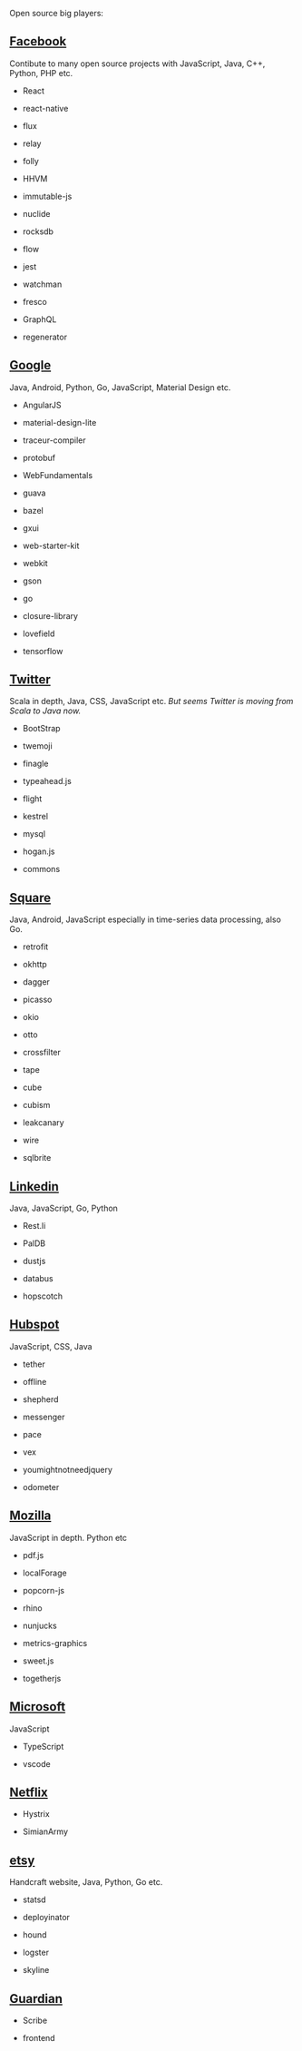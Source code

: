 Open source big players:

## [Facebook](https://github.com/facebook)

Contibute to many open source projects with JavaScript, Java, C++, Python, PHP etc.

* React

* react-native

* flux

* relay

* folly

* HHVM

* immutable-js

* nuclide

* rocksdb

* flow

* jest

* watchman

* fresco

* GraphQL

* regenerator


## [Google](https://github.com/google)

Java, Android, Python, Go, JavaScript, Material Design etc.

* AngularJS

* material-design-lite

* traceur-compiler

* protobuf

* WebFundamentals

* guava

* bazel

* gxui

* web-starter-kit

* webkit

* gson

* go

* closure-library

* lovefield

* tensorflow



## [Twitter](https://github.com/twitter)

Scala in depth, Java, CSS, JavaScript etc. *But seems Twitter is moving from Scala to Java now.*

* BootStrap

* twemoji

* finagle

* typeahead.js

* flight

* kestrel

* mysql

* hogan.js

* commons



## [Square](https://github.com/square)

Java, Android, JavaScript especially in time-series data processing, also Go.

* retrofit

* okhttp

* dagger

* picasso

* okio

* otto

* crossfilter

* tape

* cube

* cubism

* leakcanary

* wire

* sqlbrite


## [Linkedin](https://github.com/linkedin)
Java, JavaScript, Go, Python

* Rest.li

* PalDB

* dustjs

* databus

* hopscotch


## [Hubspot](https://github.com/HubSpot)

JavaScript, CSS, Java

* tether

* offline

* shepherd

* messenger 

* pace

* vex

* youmightnotneedjquery

* odometer



## [Mozilla](https://github.com/mozilla)

JavaScript in depth. Python etc

* pdf.js

* localForage

* popcorn-js

* rhino

* nunjucks

* metrics-graphics

* sweet.js

* togetherjs


## [Microsoft](https://github.com/Microsoft)

JavaScript 

* TypeScript

* vscode


## [Netflix](https://github.com/Netflix)

* Hystrix

* SimianArmy



## [etsy](https://github.com/etsy)

Handcraft website, Java, Python, Go etc.

* statsd

* deployinator

* hound

* logster

* skyline


## [Guardian](https://github.com/guardian)

* Scribe

* frontend




